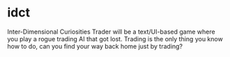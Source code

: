# idct
Inter-Dimensional Curiosities Trader will be a text/UI-based game where you play a rogue trading AI that got lost. Trading is the only thing you know how to do, can you find your way back home just by trading?
